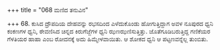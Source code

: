+++
title = "068 ಮಣಿದ ತನುವಿನ"

+++
68. ಕುಸಿದ ದ್ರೌಪದಿಯ ದೇಹವನ್ನು ರಭಸದಿಂದ ಎಳೆದುಕೊಂಡು ಹೋಗುತ್ತಿದ್ದಾಗ ಅವಳ ನೂಪುರದ ಧ್ವನಿ ಕಂಕಣಗಳ ಧ್ವನಿ, ಠೇವಣಿಸಿದ ಚಿನ್ನದ ಕಿರುಗೆಜ್ಜೆಗಳ ಧ್ವನಿ ಝಣಝಣಿಸುತ್ತಿತ್ತು. ಜೊತೆಗೂಡಿಬರುತ್ತಿದ್ದ ಗಣಿಕೆಯರ ಗೆಳತಿಯರ ಹಾಹಾ ಎಂಬ ರೋದನಕ್ಕೆ ಅದು ಹಿಮ್ಮೇಳವಾಯಿತು. ಆ ಶೋಕದ ಧ್ವನಿ ಆ ಪಟ್ಟಣವನ್ನೆಲ್ಲ ತುಂಬಿತು.